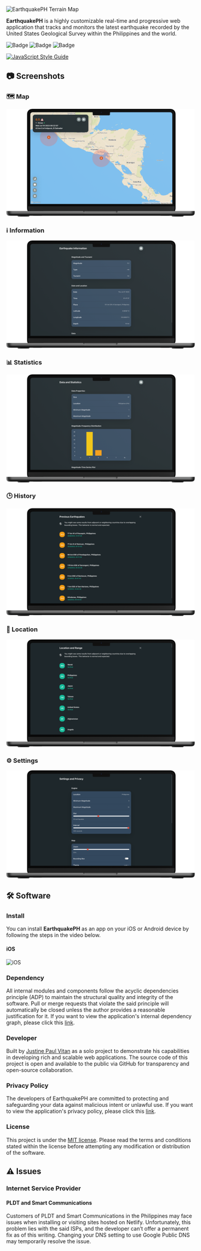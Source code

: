 ![EarthquakePH Terrain Map](https://github.com/jpvitan/earthquakeph/blob/master/resources/images/mockups/terrain.png)


**EarthquakePH** is a highly customizable real-time and progressive web application that tracks and monitors the latest earthquake recorded by the United States Geological Survey within the Philippines and the world.


![Badge](https://img.shields.io/netlify/f9270efb-3f2a-480f-9a0f-83ec79c806ae?style=plastic)
![Badge](https://img.shields.io/github/package-json/v/jpvitan/earthquakeph)
![Badge](https://img.shields.io/github/license/jpvitan/earthquakeph)


[![JavaScript Style Guide](https://cdn.rawgit.com/standard/standard/master/badge.svg)](https://github.com/standard/standard)


## 📷 Screenshots


### 🗺️ Map


![EarthquakePH Light Map](https://github.com/jpvitan/earthquakeph/blob/master/resources/images/mockups/light.png)


### ℹ️ Information


![EarthquakePH Information](https://github.com/jpvitan/earthquakeph/blob/master/resources/images/mockups/information.png)


### 📊 Statistics


![EarthquakePH Statistics](https://github.com/jpvitan/earthquakeph/blob/master/resources/images/mockups/statistics.png)


### 🕒 History


![EarthquakePH History](https://github.com/jpvitan/earthquakeph/blob/master/resources/images/mockups/history.png)


### 📍 Location


![EarthquakePH Location](https://github.com/jpvitan/earthquakeph/blob/master/resources/images/mockups/location.png)


### ⚙️ Settings


![EarthquakePH Settings](https://github.com/jpvitan/earthquakeph/blob/master/resources/images/mockups/settings.png)


## 🛠️ Software


### Install


You can install **EarthquakePH** as an app on your iOS or Android device by following the steps in the video below.


#### iOS


![iOS](https://github.com/jpvitan/earthquakeph/blob/create-install-section/resources/images/install/iOS.gif)


### Dependency


All internal modules and components follow the acyclic dependencies principle (ADP) to maintain the structural quality and integrity of the software. Pull or merge requests that violate the said principle will automatically be closed unless the author provides a reasonable justification for it. If you want to view the application's internal dependency graph, please click this [link](https://github.com/jpvitan/earthquakeph/blob/master/resources/images/dependencies/dependencygraph.svg).


### Developer


Built by [Justine Paul Vitan](https://jpvitan.com/) as a solo project to demonstrate his capabilities in developing rich and scalable web applications. The source code of this project is open and available to the public via GitHub for transparency and open-source collaboration.


### Privacy Policy


The developers of EarthquakePH are committed to protecting and safeguarding your data against malicious intent or unlawful use. If you want to view the application's privacy policy, please click this [link](https://sites.google.com/view/earthquakeph-privacy-policy?usp=sharing).


### License


This project is under the [MIT license](https://github.com/jpvitan/earthquakeph/blob/master/LICENSE). Please read the terms and conditions stated within the license before attempting any modification or distribution of the software.


## ⚠️ Issues


### Internet Service Provider


#### PLDT and Smart Communications


Customers of PLDT and Smart Communications in the Philippines may face issues when installing or visiting sites hosted on Netlify. Unfortunately, this problem lies with the said ISPs, and the developer can’t offer a permanent fix as of this writing. Changing your DNS setting to use Google Public DNS may temporarily resolve the issue.

